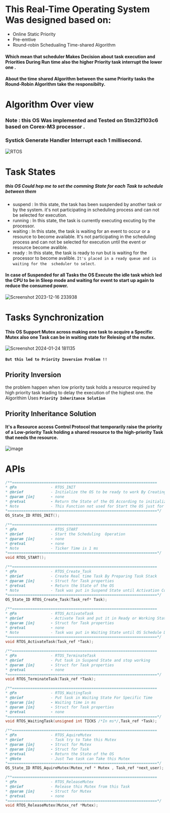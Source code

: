 # This Real-Time Operating System Was designed based on:
* Online Static Priority
* Pre-emtive 
* Round-robin Schedualing Time-shared Algorithm

#### Which mean that scheduler Makes Decision about task execution and Priorities During Run time also the higher Priority task interrupt the lower one .
#### About the time shared Algorithm between the same Priority tasks the Round-Robin Algorithm take the responsibilty.

# Algorithm Over view 
### Note : this OS Was implemented and Tested on Stm32f103c6 based on Corex-M3 processor .
### Systick Generate Handler Interrupt each 1 millisecond.
![RTOS](https://github.com/MohamedBadr552002/Embedded-Systems/assets/108628976/d30bc7d1-549b-4fc3-8f4d-de26f46036a5)




# Task States 
##### this OS Could hep me to set the comming State for each Task to schedule between them
* suspend : In this state, the task has been suspended by another task or by the system. it's not participating in scheduling process and can not be selected for 
            execution.
* running : In this state, the task is currently executing excuting by the processor.
* waiting : In this state, the task is waiting for an event to occur or a resource to become available. It's not participating in the scheduling process and can 
            not be selected for execution until the event or resource become avalible.
* ready   : In this state, the task is ready to  run but is waiting for the processor to become avalible. `It's placed in a ready queue and is waiting for the 
           scheduler to select`.

#### In case of Suspended for all Tasks the OS Execute the idle task which led the CPU to be in Sleep mode and waiting for event to start up again to reduce the consumed power.
![Screenshot 2023-12-16 233938](https://github.com/MohamedBadr552002/Embedded-Systems/assets/108628976/392e8739-d4e8-4e18-9121-3bc00c5ea7de)


# Tasks Synchronization
#### This OS Support Mutex across making one task to acquire a Specific Mutex also one Task can be in waiting state for Relesing of the mutex.
![Screenshot 2024-01-24 181135](https://github.com/MohamedBadr552002/Embedded-Systems/assets/108628976/adce5bc3-d6b6-4e5c-a06e-af36f76b89b5)
#### `But this led to Priority Inversion Problem !!`
## Priority Inversion 
the problem happen when low priority task holds a resource required by high priority task leading to delay the execution of the highest one.
the Algorithim Uses __`Priority Inheritance Solution `__

## Priority Inheritance Solution
#### It's a Resource access Control Protocol that temporarily raise the priority of a Low-priority Task holding a shared resource to the high-priority Task that needs the resource.
![image](https://github.com/MohamedBadr552002/Embedded-Systems/assets/108628976/6d4e066a-9130-4326-b034-4364fc44907e)




# APIs
```c
/**================================================================
* @Fn				- RTOS_INIT
* @brief		    - Initialize the OS to be ready to work By Creating Main Stack and put the OS in Suspend State
* @param [in] 		- none
* @retval		    - Return the State of the OS According to initialization operation
* Note				- This Function not used for Start the OS just for Initialization
*==================================================================*/
OS_State_ID RTOS_INIT();
```
```c
/**================================================================
* @Fn				- RTOS_START
* @brief		    - Start the Scheduling  Operation
* @param [in] 		- none
* @retval		    - none
* Note				- Ticker Time is 1 ms
*==================================================================*/
void RTOS_START();
```

```c
/**================================================================
* @Fn				- RTOS_Create_Task
* @brief		    - Create Real time Task By Preparing Task Stack
* @param [in] 		- Struct for Task properties
* @retval		    - Return the State of the OS
* Note				- Task was put in Suspend State until Activation Command
*==================================================================*/
OS_State_ID RTOS_Create_Task(Task_ref* Task);
```

```c
/**================================================================
* @Fn				- RTOS_ActivateTask
* @brief		    - Activate Task and put it in Ready or Working State
* @param [in] 		- Struct for Task properties
* @retval		    - none
* Note				- Task was put in Waiting State until OS Schedule Decision
*==================================================================*/
void RTOS_ActivateTask(Task_ref *Task);
```

```c
/**================================================================
* @Fn				- RTOS_TerminateTask
* @brief		    - Put task in Suspend State and stop working
* @param [in] 		- Struct for Task properties
* @retval		    - none
*==================================================================*/
void RTOS_TerminateTask(Task_ref *Task);
```

```c
/**================================================================
* @Fn				- RTOS_WaitingTask
* @brief		    - Put task in Waiting State For Specific Time
* @param [in] 		- Waiting time in ms
* @param [in] 		- Struct for Task properties
* @retval		    - none
*==================================================================*/
void RTOS_WaitingTask(unsigned int TICKS /*In ms*/,Task_ref *Task);
```
```c
/**================================================================
* @Fn				- RTOS_AquireMutex
* @brief		    - Task try to Take this Mutex
* @param [in] 		- Struct for Mutex
* @param [in] 		- Struct for Task
* @retval		    - Return the State of the OS
* @Note				- Just Two task can Take this Mutex
*==================================================================*/
OS_State_ID RTOS_AquireMutex(Mutex_ref * Mutex , Task_ref *next_user);
```

```c
/**================================================================
* @Fn				- RTOS_ReleaseMutex
* @brief		    - Release this Mutex from this Task
* @param [in] 		- Struct for Mutex
* @retval		    - none
*==================================================================*/
void RTOS_ReleaseMutex(Mutex_ref *Mutex);
```
